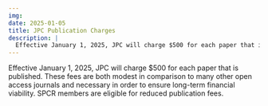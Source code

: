 ```yaml
---
img: 
date: 2025-01-05
title: JPC Publication Charges
description: |
  Effective January 1, 2025, JPC will charge $500 for each paper that is published. These fees are both modest in comparison to many other open access journals and necessary in order to ensure long-term financial viability. SPCR members are eligible for reduced publication fees.  
---
```


Effective January 1, 2025, JPC will charge $500 for each paper that is published. These fees are both modest in comparison to many other open access journals and necessary in order to ensure long-term financial viability. SPCR members are eligible for reduced publication fees.